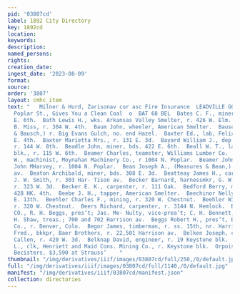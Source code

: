 ```yaml
---
pid: '03807cd'
label: 1892 City Directory
key: 1892cd
location: 
keywords: 
description: 
named_persons: 
rights: 
creation_date: 
ingest_date: '2023-08-09'
format: 
source: 
order: '3807'
layout: cmhc_item
text: "   Milner & Hurd, Zarisonav cor asc Fire Insurance  LEADVILLE GOAL €0,, 905
  Poplar St., Gives You a Clean Coal  o  BAT 68 BEL  Bates C. F., miner, bds. 310
  E. 6th.  Bath Lewis H., wks. Arkansas Valley Smelter, r. 426 W. Elm.  Bauer Mary
  B. Miss, r. 304 W. 4th.  Baum John, wheeler, American Smelter.  Bausch Jacob, (Mack
  & Bausch,) r. Big Evans Gulch, no. end Hazel.  Baxter Ed., lab, Felix Sherry, 114
  E. 4th.  Baxter Marietta Mrs., r. 131 E. 3d.  Bayard William J., dep’y county treasurer,
  r. 144 W. 8th.  Beadle John, miner, bds. 422 E. 6th.  Beall W. T., lawyer, 22 DeMaineville
  blk., r. 115 W. 6th.  Beamer Charles, teamster, Williams Lumber Co.  Beamer George
  W., machinist, Moynahan Machinery Co., r 1004 N. Poplar.  Beamer John M., teamster,
  John MHarvey, r. 1004 N. Poplar.  Bean Joseph A., (Measures & Bean,) r. 2054 Harrison
  av.  Beaton Archibald, miner, bds. 308 E. 3d.  Beatteay James H., carpet layer,
  J. W. Smith, r. 303 Har- Tison av.  Becker Barnard, harnessmkr, G. W. Lancaster,
  r. 323 W. 3d.  Becker E. K., carpenter, r. 111 Oak.  Bedford Berry, miner, bds.
  428 HK. 4th.  Beebe J. H., tapper, American Smelter.  Beechinor Nelly Mrs., r. 123
  E. 13th.  Beehler Charles F., mining, r. 320 W. Chestnut.  Beehler William, miner,
  r. 320 W. Chestnut.  Beers Richard, carpenter, r. 3144 N. Hemlock.  BEGGS DRY GOODS
  CO., R. H. Beggs, pres’t; Jas. Me- Nulty, vice-prea’t; C. H. Bennett, sec’y; H.
  H. Shaw, treas.; 700 and 702 Harrison av.  Beggs Robert H., pres’t, Beggs Dry Goods
  Co., r. Denver, Colo.  Begor James, timberman, r. ss. 15th, nr. Harrison av.  Behrens
  Fred., bkkpr, Baer Brothers, r. 22,501 Harrison av.  Belken Joseph, clk, Rothe &
  Callen, r. 420 W. 3d.  Belknap David, engineer, r. 19 Keystone blk.  Belknap EH.
  L., clk, Henriett and Maid Cons. Mining Co., r. Keystone blk.  Orpoise Shoes, Weer
  Becisters. $3,590 at Strauss’    "
thumbnail: "/img/derivatives/iiif/images/03807cd/full/250,/0/default.jpg"
full: "/img/derivatives/iiif/images/03807cd/full/1140,/0/default.jpg"
manifest: "/img/derivatives/iiif/03807cd/manifest.json"
collection: directories
---
```


